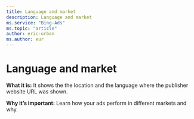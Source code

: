 ```yaml
---
title: Language and market
description: Language and market
ms.service: "Bing-Ads"
ms.topic: "article"
author: eric-urban
ms.author: eur
---
```


# Language and market

**What it is:** It shows the the location and the language where the publisher website URL was shown.

**Why it’s important:**  Learn how your ads perform in different markets and why.


